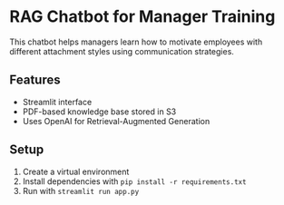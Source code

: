 # RAG Chatbot for Manager Training

This chatbot helps managers learn how to motivate employees with different attachment styles using communication strategies.

## Features
- Streamlit interface
- PDF-based knowledge base stored in S3
- Uses OpenAI for Retrieval-Augmented Generation

## Setup
1. Create a virtual environment
2. Install dependencies with `pip install -r requirements.txt`
3. Run with `streamlit run app.py`
